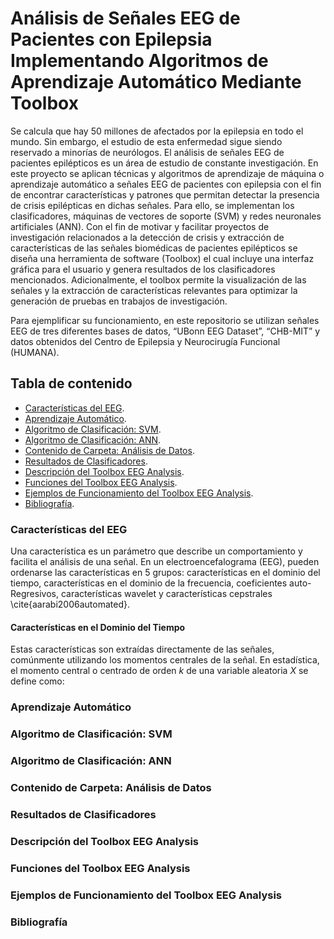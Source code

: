 # Análisis de Señales EEG de Pacientes con Epilepsia Implementando Algoritmos de Aprendizaje Automático Mediante Toolbox
Se calcula que hay 50 millones de afectados por la epilepsia en todo el mundo. Sin embargo, el estudio de esta enfermedad sigue siendo reservado a minorías de neurólogos. El análisis de señales EEG de pacientes epilépticos es un área de estudio de constante investigación. En este proyecto se aplican técnicas y algoritmos de aprendizaje de máquina o aprendizaje automático a señales EEG de pacientes con epilepsia con el fin de encontrar características y patrones que permitan detectar la presencia de crisis epilépticas en dichas señales. Para ello, se implementan los clasificadores, máquinas de vectores de soporte (SVM) y redes neuronales artificiales (ANN). Con el fin de motivar y facilitar proyectos de investigación relacionados a la detección de crisis y extracción de características de las señales biomédicas de pacientes epilépticos se diseña una herramienta de software (Toolbox) el cual incluye una interfaz gráfica para el usuario y genera resultados de los clasificadores mencionados. Adicionalmente, el toolbox permite la visualización de las señales y la extracción de características relevantes para optimizar la generación de pruebas en trabajos de investigación.

Para ejemplificar su funcionamiento, en este repositorio se utilizan señales EEG de tres diferentes bases de datos, “UBonn EEG Dataset”, “CHB-MIT” y datos obtenidos del Centro de Epilepsia y Neurocirugía Funcional (HUMANA). 

## Tabla de contenido

- [Características del EEG](#caracteristicas-del-eeg).
- [Aprendizaje Automático](#aprendizaje-automatico).
- [Algoritmo de Clasificación: SVM](#algoritmo-de-clasificacion-svm).
- [Algoritmo de Clasificación: ANN](#algoritmo-de-clasificacion-ann).
- [Contenido de Carpeta: Análisis de Datos](#contenido-de-carpeta-analisis-de-datos).
- [Resultados de Clasificadores](#resultados-de-clasificadores).
- [Descripción del Toolbox EEG Analysis](#descripcion-del-toolbox-eeg-analysis).
- [Funciones del Toolbox EEG Analysis](#funciones-del-toolbox-eeg-analysis).
- [Ejemplos de Funcionamiento del Toolbox EEG Analysis](#ejemplos-de-funcionamiento-del-toolbox-eeg-analysis).
- [Bibliografía](#bibliografia).

### Características del EEG

Una característica es un parámetro que describe un comportamiento y facilita el análisis de una señal. En un electroencefalograma (EEG), pueden ordenarse las características en 5 grupos:  características en el dominio del tiempo, características en el dominio de la frecuencia, coeficientes auto-Regresivos, características wavelet y características cepstrales \cite{aarabi2006automated}.

#### Características en el Dominio del Tiempo
Estas características son extraídas directamente de las señales, comúnmente utilizando los  momentos centrales de la señal. En estadística, el momento central o centrado de orden $k$ de una variable aleatoria $X$ se define como:

### Aprendizaje Automático
### Algoritmo de Clasificación: SVM
### Algoritmo de Clasificación: ANN
### Contenido de Carpeta: Análisis de Datos
### Resultados de Clasificadores
### Descripción del Toolbox EEG Analysis
### Funciones del Toolbox EEG Analysis
### Ejemplos de Funcionamiento del Toolbox EEG Analysis
### Bibliografía

